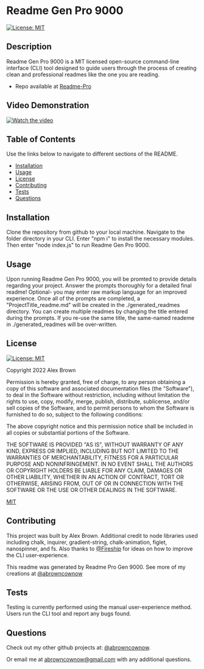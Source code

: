 
# Readme Gen Pro 9000
[![License: MIT](https://img.shields.io/badge/License-MIT-yellow.svg)](https://opensource.org/licenses/MIT)
## Description

  Readme Gen Pro 9000 is a MIT licensed open-source command-line interface (CLI) tool designed to guide users through the process of creating clean and professional readmes like the one you are reading. 

  - Repo available at [Readme-Pro](https://github.com/abrowncownow/readme-pro)

## Video Demonstration

[![Watch the video](https://img.youtube.com/vi/V2aOzY80wJo/default.jpg)](https://youtu.be/V2aOzY80wJo)

## Table of Contents

  Use the links below to navigate to different sections of the README.

-   [Installation](#installation)
-   [Usage](#usage)
-   [License](#license)
-   [Contributing](#contributing)
-   [Tests](#tests)
-   [Questions](#questions)

## Installation

  Clone the repository from github to your local machine. Navigate to the folder directory in your CLI. Enter "npm i" to install the necessary modules. Then enter "node index.js" to run Readme Gen Pro 9000.

## Usage

  Upon running Readme Gen Pro 9000, you will be promted to provide details regarding your project. Answer the prompts thoroughly for a detailed final readme! Optional- you may enter raw markup language for an improved experience. Once all of the prompts are completed, a "ProjectTitle_readme.md" will be created in the ./generated_readmes directory. You can create multiple readmes by changing the title entered during the prompts. If you re-use the same title, the same-named reademe in ./generated_readmes will be over-written.

## License
  [![License: MIT](https://img.shields.io/badge/License-MIT-yellow.svg)](https://opensource.org/licenses/MIT)

  Copyright 2022 Alex Brown

  
Permission is hereby granted, free of charge, to any person obtaining a copy of this software and associated documentation files (the "Software"), to deal in the Software without restriction, including without limitation the rights to use, copy, modify, merge, publish, distribute, sublicense, and/or sell copies of the Software, and to permit persons to whom the Software is furnished to do so, subject to the following conditions:

The above copyright notice and this permission notice shall be included in all copies or substantial portions of the Software.

THE SOFTWARE IS PROVIDED "AS IS", WITHOUT WARRANTY OF ANY KIND, EXPRESS OR IMPLIED, INCLUDING BUT NOT LIMITED TO THE WARRANTIES OF MERCHANTABILITY, FITNESS FOR A PARTICULAR PURPOSE AND NONINFRINGEMENT. IN NO EVENT SHALL THE AUTHORS OR COPYRIGHT HOLDERS BE LIABLE FOR ANY CLAIM, DAMAGES OR OTHER LIABILITY, WHETHER IN AN ACTION OF CONTRACT, TORT OR OTHERWISE, ARISING FROM, OUT OF OR IN CONNECTION WITH THE SOFTWARE OR THE USE OR OTHER DEALINGS IN THE SOFTWARE.

[MIT](https://opensource.org/licenses/MIT)

## Contributing

  This project was built by Alex Brown. Additional credit to node libraries used including chalk, inquirer, gradient-string, chalk-animation, figlet, nanospinner, and fs. Also thanks to [@Fireship](https://www.youtube.com/c/Fireship) for ideas on how to improve the CLI user-experience.

  This readme was generated by Readme Pro Gen 9000. See more of my creations at [@abrowncownow](https://https://github.com/abrowncownow)

## Tests

  Testing is currently performed using the manual user-experience method. Users run the CLI tool and report any bugs found.

## Questions

  Check out my other github projects at: [@abrowncownow](https://github.com/abrowncownow).

  Or email me at [abrowncownow@gmail.com](abrowncownow@gmail.com) with any additional questions.
